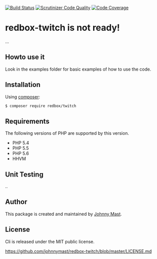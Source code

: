 [![Build Status](https://travis-ci.org/johnnymast/redbox-twitch.svg?branch=master)](https://travis-ci.org/johnnymast/redbox-twitch) 
[![Scrutinizer Code Quality](https://scrutinizer-ci.com/g/johnnymast/redbox-cli/badges/quality-score.png?b=master)](https://scrutinizer-ci.com/g/johnnymast/redbox-cli/?branch=master) 
[![Code Coverage](https://scrutinizer-ci.com/g/johnnymast/redbox-cli/badges/coverage.png?b=master)](https://scrutinizer-ci.com/g/johnnymast/redbox-cli/?branch=master)


# redbox-twitch is not ready!
...

## Howto use it
Look in the examples folder for basic examples of how to use the code.

## Installation

Using [composer](https://packagist.org/packages/redbox/twitch):

```bash
$ composer require redbox/twitch
```
## Requirements

The following versions of PHP are supported by this version.

+ PHP 5.4
+ PHP 5.5
+ PHP 5.6
+ HHVM

## Unit Testing

..

## Author

This package is created and maintained by [Johnny Mast](https://github.com/johnnymast).

## License

Cli is released under the MIT public license.

<https://github.com/johnnymast/redbox-twitch/blob/master/LICENSE.md>
 
